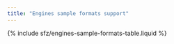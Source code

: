 ```yaml
---
title: "Engines sample formats support"
---
```

{% include sfz/engines-sample-formats-table.liquid %}
